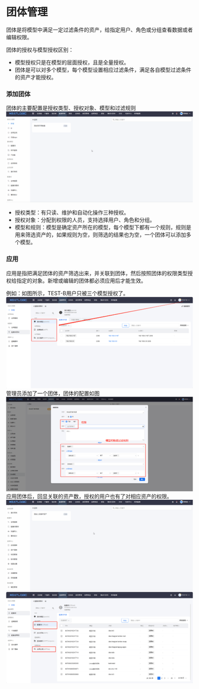 # 团体管理
团体是将模型中满足一定过滤条件的资产，给指定用户、角色或分组查看数据或者编辑权限。

团体的授权与模型授权区别：
- 模型授权只是在模型的层面授权，且是全量授权。
- 团体是可以对多个模型，每个模型设置相应过滤条件，满足各自模型过滤条件的资产才能授权。

### 添加团体
团体的主要配置是授权类型、授权对象、模型和过滤规则
![](images/团体管理_添加.gif)
- 授权类型：有只读、维护和自动化操作三种授权。
- 授权对象：分配到权限的人员，支持选择用户、角色和分组。
- 模型和规则：模型是确定资产所在的模型，每个模型下都有一个规则，规则是用来筛选资产的，如果规则为空，则筛选的结果也为空，一个团体可以添加多个模型。

### 应用
应用是指把满足团体的资产筛选出来，并关联到团体，然后按照团体的权限类型授权给指定的对象。新增或编辑的团体都必须应用后才能生效。

例如：如图所示，TEST-B用户只被三个模型授权了。
![](images/团体管理_授权模型.png)
管理员添加了一个团体，团体的配置如图
![](images/团体管理_团体配置.png)
应用团体后，回显关联的资产数，授权的用户也有了对相应资产的权限。
![](images/团体管理_应用.gif)
![](images/团体管理_资产.png)
